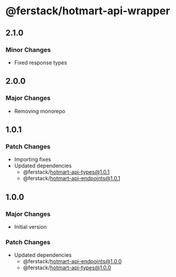 # @ferstack/hotmart-api-wrapper

## 2.1.0

### Minor Changes

- Fixed response types

## 2.0.0

### Major Changes

- Removing monorepo

## 1.0.1

### Patch Changes

- Importing fixes
- Updated dependencies
  - @ferstack/hotmart-api-types@1.0.1
  - @ferstack/hotmart-api-endpoints@1.0.1

## 1.0.0

### Major Changes

- Initial version

### Patch Changes

- Updated dependencies
  - @ferstack/hotmart-api-endpoints@1.0.0
  - @ferstack/hotmart-api-types@1.0.0
